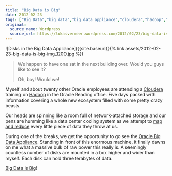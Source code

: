 ```yaml
---
title: "Big Data is Big"
date: 2012-02-23
tags: ["Big Data","big data","big data appliance","cloudera","hadoop","Oracle","oracle"]
original:
  source_name: Wordpress
  source_url: https://lukasvermeer.wordpress.com/2012/02/23/big-data-is-big/
---
```


![Disks in the Big Data Appliance]({{site.baseurl}}{% link assets/2012-02-23-big-data-is-big-img_1200.jpg %})

> We happen to have one sat in the next building over. Would you guys like to see it?> 
> 
> Oh, boy! Would we!

Myself and about twenty other Oracle employees are attending a [Cloudera](http://www.cloudera.com/) training on [Hadoop](http://hadoop.apache.org/) in the Oracle Reading office. Five days packed with information covering a whole new ecosystem filled with some pretty crazy beasts. 

Our heads are spinning like a room full of network-attached storage and our pens are humming like a data center cooling system as we attempt to [map and reduce](http://en.wikipedia.org/wiki/MapReduce) every little piece of data they throw at us.

During one of the breaks, we get the opportunity to go see the [Oracle Big Data Appliance](http://www.oracle.com/us/products/database/big-data-appliance/overview/index.html). Standing in front of this enormous machine, it finally dawns on me what a massive bulk of raw power this really is. A seemingly countless number of disks are mounted in a box higher and wider than myself. Each disk can hold three terabytes of data.

[Big Data is Big](http://knowyourmeme.com/memes/x-y-is-x-redundant-adjectives-are-redundant)!
